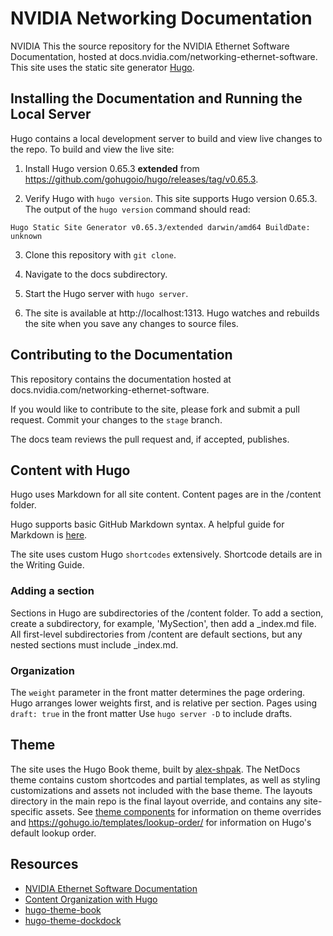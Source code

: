 # NVIDIA Networking Documentation

NVIDIA This the source repository for the NVIDIA Ethernet Software Documentation, hosted at docs.nvidia.com/networking-ethernet-software.
This site uses the static site generator [Hugo](https://gohugo.io/documentation/).

## Installing the Documentation and Running the Local Server

Hugo contains a local development server to build and view live changes to the repo. To build and view the live site:

1. Install Hugo version 0.65.3 **extended** from https://github.com/gohugoio/hugo/releases/tag/v0.65.3.

2. Verify Hugo with `hugo version`. This site supports Hugo version 0.65.3. The output of the `hugo version` command should read:

<!-- vale off -->
```
Hugo Static Site Generator v0.65.3/extended darwin/amd64 BuildDate: unknown
```
<!-- vale on -->
3. Clone this repository with `git clone`.

4. Navigate to the docs subdirectory.

5. Start the Hugo server with `hugo server`.

6. The site is available at http://localhost:1313. Hugo watches and rebuilds the site when you save any changes to source files.

## Contributing to the Documentation

This repository contains the documentation hosted at docs.nvidia.com/networking-ethernet-software. 

If you would like to contribute to the site, please fork and submit a pull request. Commit your changes to the `stage` branch.

The docs team reviews the pull request and, if accepted, publishes.

## Content with Hugo
Hugo uses Markdown for all site content. Content pages are in the /content folder.

Hugo supports basic GitHub Markdown syntax. A helpful guide for Markdown is [here](https://github.com/adam-p/markdown-here/wiki/Markdown-Cheatsheet).

The site uses custom Hugo `shortcodes` extensively. Shortcode details are in the Writing Guide.

### Adding a section
Sections in Hugo are subdirectories of the /content folder. To add a section,
create a subdirectory, for example, 'MySection', then add a \_index.md file. All first-level subdirectories from /content are default sections, but any nested sections must include \_index.md.

### Organization

The `weight` parameter in the front matter determines the page ordering. Hugo arranges lower weights first, and is relative per section.
Pages using `draft: true` in the front matter
Use `hugo server -D` to include drafts.

## Theme

The site uses the Hugo Book theme, built by [alex-shpak](https://github.com/alex-shpak/). The NetDocs theme contains custom shortcodes and partial templates, as well as styling customizations and assets not included with the base theme. The layouts directory in the main repo is the final layout override, and contains any site-specific assets. See
[theme components](https://gohugo.io/themes/theme-components/) for information on theme overrides and https://gohugo.io/templates/lookup-order/ for information on Hugo's default lookup order.


## Resources
  - [NVIDIA Ethernet Software Documentation](https://docs.nvidia.com/networking-ethernet-software/)
  - [Content Organization with Hugo](https://gohugo.io/content-management/organization/)
  - [hugo-theme-book](https://github.com/alex-shpak/hugo-book)
  - [hugo-theme-dockdock](https://github.com/vjeantet/hugo-theme-docdock)<!-- vale off -->

